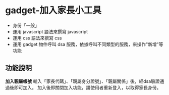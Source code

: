 ﻿gadget-加入家長小工具
==========================

* 身份「一般」
* 運用 javascript 語法來撰寫 javascript
* 運用 css 語法來撰寫 css
* 運用 gadget 物件呼叫 dsa 服務，依據呼叫不同類型的服務，來操作"新增"等功能

功能說明
-------
**加入親屬帳號**
輸入「家長代碼」、「親屬身分證號」、「親屬關係」後，經dsa驗證通過後即可加入。
加入後即關閉加入功能，請使用者重新登入，以取得家長身份。